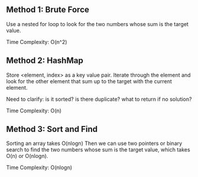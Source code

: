 ## Method 1: Brute Force

Use a nested for loop to look for the two numbers whose sum is the target value. 

Time Complexity: O(n^2)

## Method 2: HashMap

Store <element, index> as a key value pair. Iterate through the element and look for the other element that sum up to the target with the current element.

Need to clarify: is it sorted? is there duplicate? what to return if no solution? 

Time Complexity: O(n)

## Method 3: Sort and Find

Sorting an array takes O(nlogn) 
Then we can use two pointers or binary search to find the two numbers whose sum is the target value, which takes O(n) or O(nlogn).

Time Complexity: O(nlogn)

